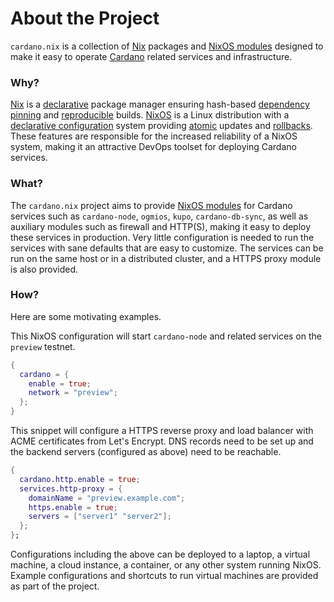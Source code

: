 # About the Project

`cardano.nix` is a collection of [Nix](https://nixos.org) packages and [NixOS modules](https://zero-to-nix.com/concepts/nixos#modules) designed to make it easy to operate [Cardano](https://cardano.org) related services and infrastructure.

### Why?

[Nix](https://zero-to-nix.com/concepts/nix) is a [declarative](https://zero-to-nix.com/concepts/declarative) package manager ensuring hash-based [dependency pinning](https://zero-to-nix.com/concepts/pinning) and [reproducible](https://zero-to-nix.com/concepts/reproducibility) builds. [NixOS](https://zero-to-nix.com/concepts/nixos) is a Linux distribution with a [declarative configuration](https://zero-to-nix.com/concepts/nixos#configuration) system providing [atomic](https://zero-to-nix.com/concepts/nixos#atomicity) updates and [rollbacks](https://zero-to-nix.com/concepts/nixos#rollbacks). These features are responsible for the increased reliability of a NixOS system, making it an attractive DevOps toolset for deploying Cardano services.

### What?

The `cardano.nix` project aims to provide [NixOS modules](https://zero-to-nix.com/concepts/nixos#modules) for Cardano services such as `cardano-node`, `ogmios`, `kupo`, `cardano-db-sync`, as well as auxiliary modules such as firewall and HTTP(S), making it easy to deploy these services in production. Very little configuration is needed to run the services with sane defaults that are easy to customize. The services can be run on the same host or in a distributed cluster, and a HTTPS proxy module is also provided.

### How?

Here are some motivating examples.

This NixOS configuration will start `cardano-node` and related services on the `preview` testnet.

```nix
{
  cardano = {
    enable = true;
    network = "preview";
  };
}
```

This snippet will configure a HTTPS reverse proxy and load balancer with ACME certificates from Let's Encrypt. DNS records need to be set up and the backend servers (configured as above) need to be reachable.

```nix
{
  cardano.http.enable = true;
  services.http-proxy = {
    domainName = "preview.example.com";
    https.enable = true;
    servers = ["server1" "server2"];
  };
};
```

Configurations including the above can be deployed to a laptop, a virtual machine, a cloud instance, a container, or any other system running NixOS. Example configurations and shortcuts to run virtual machines are provided as part of the project.
